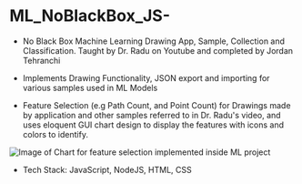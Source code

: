 # ML_NoBlackBox_JS-
- No Black Box Machine Learning Drawing App, Sample, Collection and Classification. Taught by Dr. Radu on Youtube and completed by Jordan Tehranchi

- Implements Drawing Functionality, JSON export and importing for various samples used in ML Models
- Feature Selection (e.g Path Count, and Point Count) for Drawings made by application and other samples referred to in Dr. Radu's video, and uses eloquent GUI chart design to display the features with icons and colors to identify.

![Image of Chart for feature selection implemented inside ML project](https://github.com/jtehranchi123/ML_NoBlackBox_JS-/ChartPic_ML.png)


- Tech Stack: JavaScript, NodeJS, HTML, CSS
